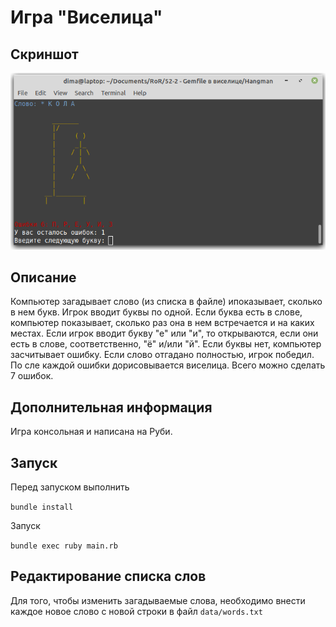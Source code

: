 # Игра "Виселица"

## Скриншот
![alt-текст](https://github.com/Dmitry-Dack9/Hangman/blob/master/screenshot.png)

## Описание
Компьютер загадывает слово (из списка в файле) ипоказывает, сколько в нем букв. Игрок вводит буквы по одной. Если буква есть в слове, компьютер показывает, сколько раз она в нем встречается и на каких местах. Если игрок вводит букву "е" или "и", то открываются, если они есть в слове, соответственно, "ё" и/или "й". Если буквы нет, компьютер засчитывает ошибку. Если слово отгадано полностью, игрок победил. По сле каждой ошибки дорисовывается виселица. Всего можно сделать 7 ошибок. 

## Дополнительная информация
Игра консольная и написана на Руби.

## Запуск
Перед запуском выполнить 

```bundle install```

Запуск 

```bundle exec ruby main.rb```

## Редактирование списка слов
Для того, чтобы изменить загадываемые слова, необходимо внести каждое новое слово с новой строки в файл 
`data/words.txt`
